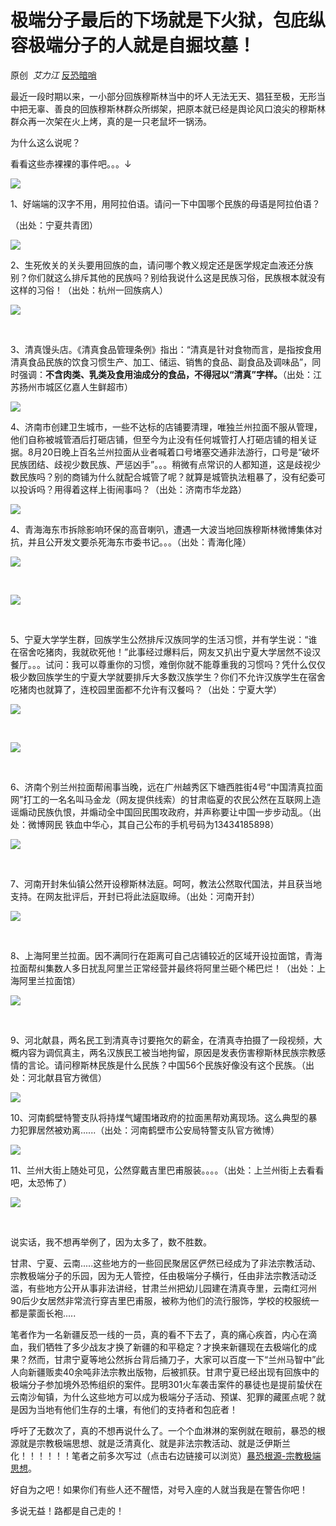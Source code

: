 # 极端分子最后的下场就是下火狱，包庇纵容极端分子的人就是自掘坟墓！

原创  _艾力江_ [反恐暗哨](https://mp.weixin.qq.com/s/XDOJ6rmj240hE696P8Cvaw##)

最近一段时期以来，一小部分回族穆斯林当中的坏人无法无天、猖狂至极，无形当中把无辜、善良的回族穆斯林群众所绑架，把原本就已经是舆论风口浪尖的穆斯林群众再一次架在火上烤，真的是一只老鼠坏一锅汤。



为什么这么说呢？



看看这些赤裸裸的事件吧。。。↓

![](https://r.sinaimg.cn/large/article/a2bbe51009b175d6aef89c6aa783465d.jpg)

1、好端端的汉字不用，用阿拉伯语。请问一下中国哪个民族的母语是阿拉伯语？

（出处：宁夏共青团）





![](https://r.sinaimg.cn/large/article/526248e0b729fb8d33ca9974e0bff534.jpg)

2、生死攸关的关头要用回族的血，请问哪个教义规定还是医学规定血液还分族别？你们就这么排斥其他的民族吗？别给我说什么这是民族习俗，民族根本就没有这样的习俗！（出处：杭州一回族病人）

![](https://img.hacpai.com/e/d8372703a9a749718012e0ab24db8076.jpeg)

​



3、清真馒头店。《清真食品管理条例》指出：“清真是针对食物而言，是指按食用清真食品民族的饮食习惯生产、加工、储运、销售的食品、副食品及调味品”，同时强调：**不含肉类、乳类及食用油成分的食品，不得冠以“清真”字样。**（出处：江苏扬州市城区亿嘉人生鲜超市）



![](https://r.sinaimg.cn/large/article/072102b290d973b426a0456571221a90.jpg)

4、济南市创建卫生城市，一些不达标的店铺要清理，唯独兰州拉面不服从管理，他们自称被城管酒后打砸店铺，但至今为止没有任何城管打人打砸店铺的相关证据。8月20日晚上百名兰州拉面从业者喊着口号堵塞交通非法游行，口号是“破坏民族团结、歧视少数民族、严惩凶手”。。。稍微有点常识的人都知道，这是歧视少数民族吗？别的商铺为什么就配合城管了呢？就算是城管执法粗暴了，没有纪委可以投诉吗？用得着这样上街闹事吗？（出处：济南市华龙路）  



![](https://r.sinaimg.cn/large/article/b55a2304f07b051956586888896ca3a0.jpg)

4、青海海东市拆除影响环保的高音喇叭，遭遇一大波当地回族穆斯林微博集体对抗，并且公开发文要杀死海东市委书记。。。（出处：青海化隆）

![](https://img.hacpai.com/e/8bea7b6dab864b1daeddf85216c493bc.jpeg)

​

![](https://img.hacpai.com/e/157ec97e87b84b3886ceb8e7e590b9cf.jpeg)

​



5、宁夏大学学生群，回族学生公然排斥汉族同学的生活习惯，并有学生说：“谁在宿舍吃猪肉，我就砍死他！”此事经过爆料后，网友又扒出宁夏大学居然不设汉餐厅。。。试问：我可以尊重你的习惯，难倒你就不能尊重我的习惯吗？凭什么仅仅极少数回族学生的宁夏大学就要排斥大多数汉族学生？你们不允许汉族学生在宿舍吃猪肉也就算了，连校园里面都不允许有汉餐吗？（出处：宁夏大学）  

![](https://img.hacpai.com/e/2c7fab2bc3d541d8ae0ca85da8b4504d.jpeg)

​

![](https://img.hacpai.com/e/74253e6fcf004d4e8ccce72121bae7cc.jpeg)

​





6、济南个别兰州拉面帮闹事当晚，远在广州越秀区下塘西胜街4号“中国清真拉面网”打工的一名名叫马金龙（网友提供线索）的甘肃临夏的农民公然在互联网上造谣煽动民族仇恨，并煽动全中国回民围攻政府，并声称要让中国一步步动乱。（出处：微博网民 铁血中华心，其自己公布的手机号码为13434185898）

![](https://img.hacpai.com/e/a7c8a61fb9ed411ea6b5232c75791326.jpeg)

​



7、河南开封朱仙镇公然开设穆斯林法庭。呵呵，教法公然取代国法，并且获当地支持。在网友批评后，开封已将此法庭取缔。（出处：河南开封）  

![](https://img.hacpai.com/e/ea61cc3a81c445b991cfd5b8ff6bba39.jpeg)

​



8、上海阿里兰拉面。因不满同行在距离可自己店铺较近的区域开设拉面馆，青海拉面帮纠集数人多日扰乱阿里兰正常经营并最终将阿里兰砸个稀巴烂！（出处：上海阿里兰拉面馆）  

![](https://img.hacpai.com/e/4eae71f57b8247b4826ef59b6444f9a9.jpeg)

​



9、河北献县，两名民工到清真寺讨要拖欠的薪金，在清真寺拍摄了一段视频，大概内容为调侃真主，两名汉族民工被当地拘留，原因是发表伤害穆斯林民族宗教感情的言论。请问穆斯林民族是什么民族？中国56个民族好像没有这个民族。（出处：河北献县官方微信）  

![](https://r.sinaimg.cn/large/article/1603ef68919edeacaa25380b7f92f5c3.jpg)

10、河南鹤壁特警支队将持煤气罐围堵政府的拉面黑帮劝离现场。这么典型的暴力犯罪居然被劝离......（出处：河南鹤壁市公安局特警支队官方微博）  

![](https://r.sinaimg.cn/large/article/45df65401c6da352c0b2d40feaf83e3b.jpg)

11、兰州大街上随处可见，公然穿戴吉里巴甫服装。。。。（出处：上兰州街上去看看吧，太恐怖了）  



![](https://img.hacpai.com/e/55a05a30d201487aacdd419b3ce9e08a.jpeg)

​





说实话，我不想再举例了，因为太多了，数不胜数。



甘肃、宁夏、云南.....这些地方的一些回民聚居区俨然已经成为了非法宗教活动、宗教极端分子的乐园，因为无人管控，任由极端分子横行，任由非法宗教活动泛滥，有些地方公开从事非法讲经，甘肃兰州把幼儿园建在清真寺里，云南红河州90后少女居然非常流行穿吉里巴甫服，被称为他们的流行服饰，学校的校服统一都是蒙面长袍.....



笔者作为一名新疆反恐一线的一员，真的看不下去了，真的痛心疾首，内心在滴血，我们牺牲了多少战友才换了新疆的和平稳定？才换来新疆现在去极端化的成果？然而，甘肃宁夏等地公然拆台背后捅刀子，大家可以百度一下“兰州马智中”此人向新疆贩卖40余吨非法宗教出版物，后被抓获。甘肃宁夏已经出现有回族中的极端分子参加境外恐怖组织的案件。昆明301火车袭击案件的暴徒也是提前蛰伏在云南沙甸镇，为什么这些地方可以成为极端分子活动、预谋、犯罪的藏匿点呢？就是因为当地有他们生存的土壤，有他们的支持者和包庇者！



呼吁了无数次了，真的不想再说什么了。一个个血淋淋的案例就在眼前，暴恐的根源就是宗教极端思想、就是泛清真化、就是非法宗教活动、就是泛伊斯兰化！！！！！！笔者之前多次写过（点击右边链接可以浏览）[暴恐根源-宗教极端思想](http://mp.weixin.qq.com/s?__biz=MzIwNTExNzQ1Ng==&mid=2650774746&idx=1&sn=ecc762a9619db148070c227fbfb163d0&scene=21#wechat_redirect)。



好自为之吧！如果你们有些人还不醒悟，对号入座的人就当我是在警告你吧！



多说无益！路都是自己走的！​​​​